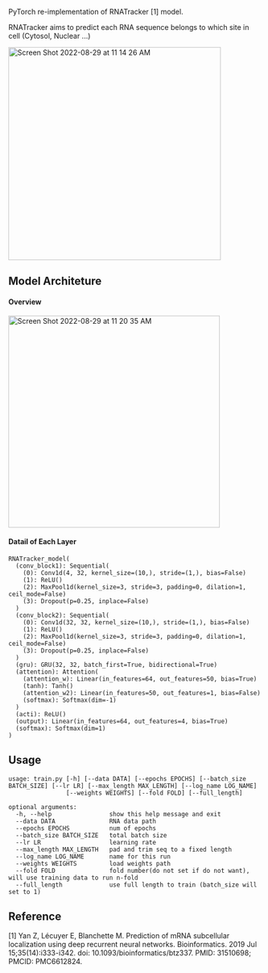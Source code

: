 PyTorch re-implementation of RNATracker [1] model.

RNATracker aims to predict each RNA sequence belongs to which site in cell (Cytosol, Nuclear ...)

<img width="422" alt="Screen Shot 2022-08-29 at 11 14 26 AM" src="https://user-images.githubusercontent.com/75982405/187116375-66cb2ef1-6f0b-4a02-80ec-7c36211081e1.png">


## Model Architeture
#### Overview

<img width="420" alt="Screen Shot 2022-08-29 at 11 20 35 AM" src="https://user-images.githubusercontent.com/75982405/187116478-03630088-a73c-4b79-9b19-9138286ebe0e.png">

#### Datail of Each Layer

```
RNATracker_model(
  (conv_block1): Sequential(
    (0): Conv1d(4, 32, kernel_size=(10,), stride=(1,), bias=False)
    (1): ReLU()
    (2): MaxPool1d(kernel_size=3, stride=3, padding=0, dilation=1, ceil_mode=False)
    (3): Dropout(p=0.25, inplace=False)
  )
  (conv_block2): Sequential(
    (0): Conv1d(32, 32, kernel_size=(10,), stride=(1,), bias=False)
    (1): ReLU()
    (2): MaxPool1d(kernel_size=3, stride=3, padding=0, dilation=1, ceil_mode=False)
    (3): Dropout(p=0.25, inplace=False)
  )
  (gru): GRU(32, 32, batch_first=True, bidirectional=True)
  (attention): Attention(
    (attention_w): Linear(in_features=64, out_features=50, bias=True)
    (tanh): Tanh()
    (attention_w2): Linear(in_features=50, out_features=1, bias=False)
    (softmax): Softmax(dim=-1)
  )
  (acti): ReLU()
  (output): Linear(in_features=64, out_features=4, bias=True)
  (softmax): Softmax(dim=1)
)
```

## Usage
``` 
usage: train.py [-h] [--data DATA] [--epochs EPOCHS] [--batch_size BATCH_SIZE] [--lr LR] [--max_length MAX_LENGTH] [--log_name LOG_NAME]
                [--weights WEIGHTS] [--fold FOLD] [--full_length]

optional arguments:
  -h, --help                show this help message and exit
  --data DATA               RNA data path
  --epochs EPOCHS           num of epochs
  --batch_size BATCH_SIZE   total batch size
  --lr LR                   learning rate
  --max_length MAX_LENGTH   pad and trim seq to a fixed length
  --log_name LOG_NAME       name for this run
  --weights WEIGHTS         load weights path
  --fold FOLD               fold number(do not set if do not want), will use training data to run n-fold
  --full_length             use full length to train (batch_size will set to 1)
```

## Reference
[1] Yan Z, Lécuyer E, Blanchette M. Prediction of mRNA subcellular localization using deep recurrent neural networks. Bioinformatics. 2019 Jul 15;35(14):i333-i342. doi: 10.1093/bioinformatics/btz337. PMID: 31510698; PMCID: PMC6612824.
